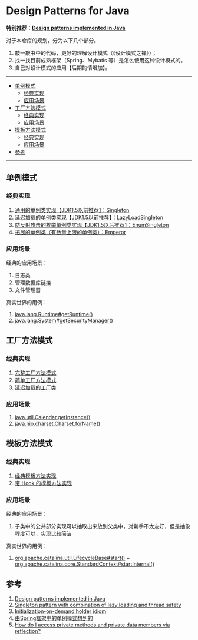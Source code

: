 # Design Patterns for Java

**特别推荐：[Design patterns implemented in Java](http://java-design-patterns.com/)**

对于本仓库的规划，分为以下几个部分。

1. 敲一敲书中的代码，更好的理解设计模式（《设计模式之禅》）；
2. 找一找目前成熟框架（Spring、Mybatis 等）是怎么使用这种设计模式的。
3. 自己对设计模式的应用【后期酌情增加】。

---

<!-- TOC -->

- [单例模式](#单例模式)
    - [经典实现](#经典实现)
    - [应用场景](#应用场景)
- [工厂方法模式](#工厂方法模式)
    - [经典实现](#经典实现-1)
    - [应用场景](#应用场景-1)
- [模板方法模式](#模板方法模式)
    - [经典实现](#经典实现-2)
    - [应用场景](#应用场景-2)
- [参考](#参考)

<!-- /TOC -->

---

## 单例模式

### 经典实现

1. [通用的单例类实现【JDK1.5以前推荐】：Singleton](./src/main/java/me/rainstorm/patterns/singleton/Singleton.java)
1. [延迟加载的单例类实现【JDK1.5以前推荐】：LazyLoadSingleton](./src/main/java/me/rainstorm/patterns/singleton/LazyLoadSingleton.java)
1. [防反射攻击的枚举单例类实现【JDK1.5以后推荐】：EnumSingleton](./src/main/java/me/rainstorm/patterns/singleton/EnumSingleton.java)
1. [拓展的单例类（有数量上限的单例类）：Emperor](./src/main/java/me/rainstorm/patterns/singleton/Emperor.java)

### 应用场景

经典的应用场景：

1. 日志类
1. 管理数据库链接
1. 文件管理器

真实世界的用例：

1. [java.lang.Runtime#getRuntime()](https://docs.oracle.com/javase/8/docs/api/java/lang/Runtime.html#getRuntime%28%29)
1. [java.lang.System#getSecurityManager()](https://docs.oracle.com/javase/8/docs/api/java/lang/System.html#getSecurityManager--)

## 工厂方法模式

### 经典实现

1. [完整工厂方法模式](./src/main/java/me/rainstorm/patterns/factory/ConcreteFactory.java)
1. [简单工厂方法模式](./src/main/java/me/rainstorm/patterns/factory/SimpleFactory.java)
1. [延迟加载的工厂类](./src/main/java/me/rainstorm/patterns/factory/LazyLoadFactory.java)

### 应用场景

1. [java.util.Calendar.getInstance()](http://docs.oracle.com/javase/8/docs/api/java/util/Calendar.html#getInstance--)
1. [java.nio.charset.Charset.forName()](https://docs.oracle.com/javase/8/docs/api/java/nio/charset/Charset.html#forName-java.lang.String-)

## 模板方法模式

### 经典实现

1. [经典模板方法实现](./src/main/java/me/rainstorm/patterns/template/AbstractClass.java)
1. [带 Hook 的模板方法实现](./src/main/java/me/rainstorm/patterns/template/AbstractClassWithHook.java)

### 应用场景

经典的应用场景：

1. 子类中的公共部分实现可以抽取出来放到父类中，对新手不太友好，但是抽象程度可以，实现比较简洁

真实世界的用例：

1. [org.apache.catalina.util.LifecycleBase#start()](https://tomcat.apache.org/tomcat-8.0-doc/api/org/apache/catalina/util/LifecycleBase.html#start()) + [org.apache.catalina.core.StandardContext#startInternal()](https://tomcat.apache.org/tomcat-8.0-doc/api/org/apache/catalina/core/StandardContext.htmlstartInternal())

## 参考

1. [Design patterns implemented in Java](http://java-design-patterns.com/)
1. [Singleton pattern with combination of lazy loading and thread safety](https://stackoverflow.com/questions/15792186/singleton-pattern-with-combination-of-lazy-loading-and-thread-safety)
1. [Initialization-on-demand holder idiom](https://en.wikipedia.org/wiki/Initialization-on-demand_holder_idiom)
1. [由Spring框架中的单例模式想到的](http://www.cnblogs.com/chengxuyuanzhilu/p/6404991.html)
1. [How do I access private methods and private data members via reflection?](https://stackoverflow.com/questions/11483647/how-do-i-access-private-methods-and-private-data-members-via-reflection/11484158#11484158)
